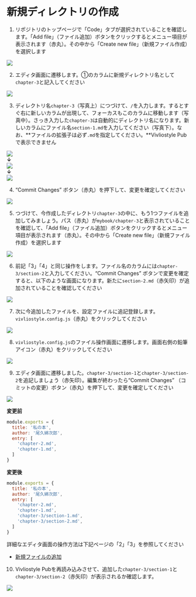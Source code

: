 # 新規ディレクトリの作成


1. リポジトリのトップページで「Code」タブが選択されていることを確認します。「Add file」（ファイル追加）ボタンをクリックするとメニュー項目が表示されます（赤丸）。その中から「Create new file」（新規ファイル作成）を選択します

![ ](images/directory-operations/create-a-new-directory/fig-1.png)

2. エディタ画面に遷移します。①のカラムに新規ディレクトリ名として`chapter-3`と記入してください

![ ](images/directory-operations/create-a-new-directory/fig-2.png)

3. ディレクトリ名`chapter-3`（写真上）につづけて、`/`を入力します。するとすぐ右に新しいカラムが出現して、フォーカスもこのカラムに移動します（写真中）。さっき入力した`chapter-3`は自動的にディレクトリ名になります。新しいカラムにファイル名`section-1.md`を入力してください（写真下）。なお、**ファイルの拡張子は必ず`.md`を指定してください。**Vivliostyle Pubで表示できません

![ ](images/directory-operations/create-a-new-directory/fig-3-1a.png)
<br/><span style="text-indent: 250px;">**↓**</span><br/>
![ ](images/directory-operations/create-a-new-directory/fig-3-2a.png)
<br/>**↓**<br/>
![ ](images/directory-operations/create-a-new-directory/fig-3-3a.png)

4. “Commit Changes” ボタン（赤丸）を押下して、変更を確定してください

![ ](images/directory-operations/create-a-new-directory/fig-4.png)


5. つづけて、今作成したディレクトリ`chapter-3`の中に、もう1つファイルを追加してみましょう。パス（赤丸）が`mybook/chapter-3`と表示されていることを確認して、「Add file」（ファイル追加）ボタンをクリックするとメニュー項目が表示されます（赤丸）。その中から「Create new file」（新規ファイル作成）を選択します

![ ](images/directory-operations/create-a-new-directory/fig-5.png)

6. 前記「3」「4」と同じ操作をします。ファイル名のカラムには`chapter-3/section-2`と入力してください。“Commit Changes” ボタンで変更を確定すると、以下のような画面になります。新たに`section-2.md`（赤矢印）が追加されていることを確認してください

![ ](images/directory-operations/create-a-new-directory/fig-6.png)

7. 次に今追加したファイルを、設定ファイルに追記登録します。`vivliostyle.config.js`（赤丸）をクリックしてください

![ ](images/directory-operations/create-a-new-directory/fig-7.png)

8. `vivliostyle.config.js`のファイル操作画面に遷移します。画面右側の鉛筆アイコン（赤丸）をクリックしてください

![ ](images/directory-operations/create-a-new-directory/fig-8.png)

9. エディタ画面に遷移しました。`chapter-3/section-1`と`chapter-3/section-2`を追記しましょう（赤矢印）。編集が終わったら“Commit Changes” （コミットの変更）ボタン（赤丸）を押下して、変更を確定してください

![ ](images/directory-operations/create-a-new-directory/fig-9.png)

**変更前**
```js
module.exports = {
  title: '私の本',
  author: '尾久綿次郎',
  entry: [
    'chapter-2.md',
    'chapter-1.md',
  ]
}
```

**変更後**
```js
module.exports = {
  title: '私の本',
  author: '尾久綿次郎',
  entry: [
    'chapter-2.md',
    'chapter-1.md',
    'chapter-3/section-1.md',
    'chapter-3/section-2.md',
  ]
}
```
詳細なエディタ画面の操作方法は下記ページの「2」「3」を参照してください

- [新規ファイルの追加](/ja/file-operation/adding-a-new-file.md)


10. Vivliostyle Pubを再読み込みさせて、追加した`chapter-3/section-1`と`chapter-3/section-2`（赤矢印）が表示されるか確認します。

![ ](images/directory-operations/create-a-new-directory/fig-10.png)



